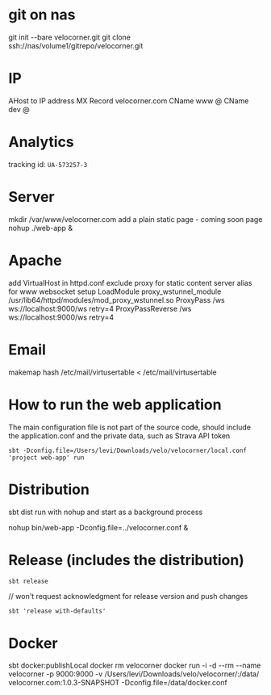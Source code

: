 # git on nas
git init --bare velocorner.git
git clone ssh://nas/volume1/gitrepo/velocorner.git

# IP
AHost to IP address
MX Record velocorner.com
CName www @
CName dev @

# Analytics 
tracking id: `UA-573257-3`

# Server
mkdir /var/www/velocorner.com
add a plain static page - coming soon page
nohup ./web-app &

# Apache
add VirtualHost in httpd.conf
exclude proxy for static content
server alias for www
websocket setup
LoadModule proxy_wstunnel_module /usr/lib64/httpd/modules/mod_proxy_wstunnel.so
ProxyPass /ws ws://localhost:9000/ws retry=4
ProxyPassReverse /ws ws://localhost:9000/ws retry=4

# Email
makemap hash /etc/mail/virtusertable < /etc/mail/virtusertable

# How to run the web application
The main configuration file is not part of the source code, should include the application.conf and the private data, such as Strava API token
```shell script
sbt -Dconfig.file=/Users/levi/Downloads/velo/velocorner/local.conf 'project web-app' run
```

# Distribution
sbt dist
run with nohup and start as a background process

nohup bin/web-app -Dconfig.file=../velocorner.conf &

# Release (includes the distribution)
```shell script
sbt release
```
// won't request acknowledgment for release version and push changes
```
sbt 'release with-defaults'
```
# Docker
sbt docker:publishLocal
docker rm velocorner
docker run -i -d --rm --name velocorner -p 9000:9000 -v /Users/levi/Downloads/velo/velocorner/:/data/ velocorner.com:1.0.3-SNAPSHOT -Dconfig.file=/data/docker.conf
